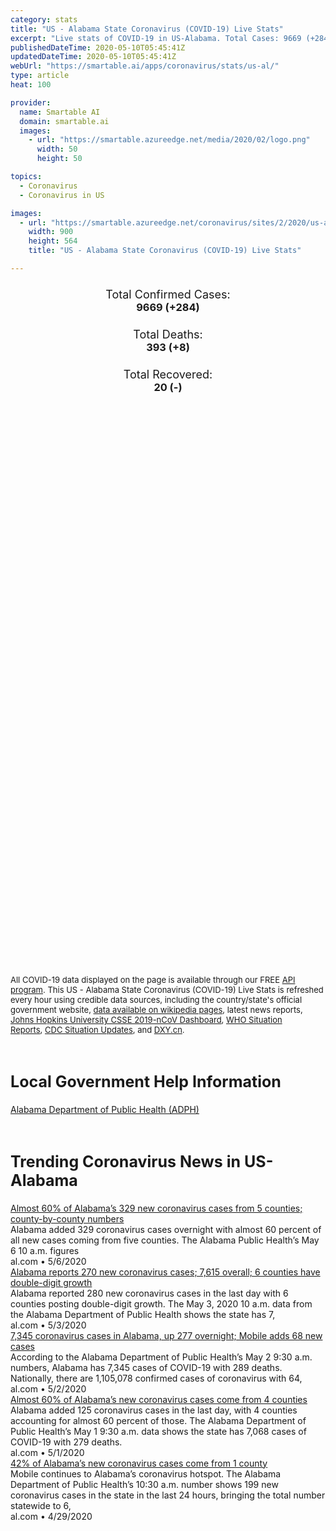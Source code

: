 ```yaml
---
category: stats
title: "US - Alabama State Coronavirus (COVID-19) Live Stats"
excerpt: "Live stats of COVID-19 in US-Alabama. Total Cases: 9669 (+284), Deaths: 393 (+8), Recoveries: 20(-)."
publishedDateTime: 2020-05-10T05:45:41Z
updatedDateTime: 2020-05-10T05:45:41Z
webUrl: "https://smartable.ai/apps/coronavirus/stats/us-al/"
type: article
heat: 100

provider:
  name: Smartable AI
  domain: smartable.ai
  images:
    - url: "https://smartable.azureedge.net/media/2020/02/logo.png"
      width: 50
      height: 50

topics:
  - Coronavirus
  - Coronavirus in US

images:
  - url: "https://smartable.azureedge.net/coronavirus/sites/2/2020/us-al.jpg"
    width: 900
    height: 564
    title: "US - Alabama State Coronavirus (COVID-19) Live Stats"

---
```

<div class="total-stats" style="text-align: center;">
    <h3>
	    <div style="font-size: 18px; font-weight: 400;">Total Confirmed Cases:</div>
	    9669 (<span class='red'>+284</span>)
    </h3>
    <h3>
	    <div style="font-size: 18px; font-weight: 400;">Total Deaths:</div>
	    393 (<span class='red'>+8</span>)
    </h3>
    <h3>
	    <div style="font-size: 18px; font-weight: 400;">Total Recovered:</div>
	    20 (-)
    </h3>
</div>

<script type="text/javascript" src="https://www.gstatic.com/charts/loader.js"></script>

<div id="time_series_chart" style="width: 100%; height: 400px;"></div>
<script type="text/javascript">
  google.charts.load('current', {'packages':['corechart']});
  google.charts.setOnLoadCallback(drawChart);
  function drawChart() {
    var data = google.visualization.arrayToDataTable([
      ['Date', 'Total Cases', 'Total Deaths', 'Total Recovered'],
      ['1/22/2020', 0, 0, 0],['1/23/2020', 0, 0, 0],['1/24/2020', 0, 0, 0],['1/25/2020', 0, 0, 0],['1/26/2020', 0, 0, 0],['1/27/2020', 0, 0, 0],['1/28/2020', 0, 0, 0],['1/29/2020', 0, 0, 0],['1/30/2020', 0, 0, 0],['1/31/2020', 0, 0, 0],['2/1/2020', 0, 0, 0],['2/2/2020', 0, 0, 0],['2/3/2020', 0, 0, 0],['2/4/2020', 0, 0, 0],['2/5/2020', 0, 0, 0],['2/6/2020', 0, 0, 0],['2/7/2020', 0, 0, 0],['2/8/2020', 0, 0, 0],['2/9/2020', 0, 0, 0],['2/10/2020', 0, 0, 0],['2/11/2020', 0, 0, 0],['2/12/2020', 0, 0, 0],['2/13/2020', 0, 0, 0],['2/14/2020', 0, 0, 0],['2/15/2020', 0, 0, 0],['2/16/2020', 0, 0, 0],['2/17/2020', 0, 0, 0],['2/18/2020', 0, 0, 0],['2/19/2020', 0, 0, 0],['2/20/2020', 0, 0, 0],['2/21/2020', 0, 0, 0],['2/22/2020', 0, 0, 0],['2/23/2020', 0, 0, 0],['2/24/2020', 0, 0, 0],['2/25/2020', 0, 0, 0],['2/26/2020', 0, 0, 0],['2/27/2020', 0, 0, 0],['2/28/2020', 0, 0, 0],['2/29/2020', 0, 0, 0],['3/1/2020', 0, 0, 0],['3/2/2020', 0, 0, 0],['3/3/2020', 0, 0, 0],['3/4/2020', 0, 0, 0],['3/5/2020', 0, 0, 0],['3/6/2020', 0, 0, 0],['3/7/2020', 0, 0, 0],['3/8/2020', 0, 0, 0],['3/9/2020', 0, 0, 0],['3/10/2020', 0, 0, 0],['3/11/2020', 0, 0, 0],['3/12/2020', 0, 0, 0],['3/13/2020', 6, 0, 0],['3/14/2020', 12, 0, 0],['3/15/2020', 22, 0, 0],['3/16/2020', 29, 0, 0],['3/17/2020', 39, 0, 0],['3/18/2020', 52, 0, 0],['3/19/2020', 78, 0, 0],['3/20/2020', 106, 0, 0],['3/21/2020', 131, 0, 0],['3/22/2020', 157, 0, 0],['3/23/2020', 196, 0, 0],['3/24/2020', 242, 0, 0],['3/25/2020', 439, 1, 0],['3/26/2020', 532, 1, 0],['3/27/2020', 640, 4, 0],['3/28/2020', 722, 9, 0],['3/29/2020', 831, 10, 0],['3/30/2020', 948, 11, 0],['3/31/2020', 1000, 24, 0],['4/1/2020', 1108, 28, 0],['4/2/2020', 1270, 32, 0],['4/3/2020', 1535, 38, 0],['4/4/2020', 1633, 44, 0],['4/5/2020', 1841, 45, 0],['4/6/2020', 2006, 53, 0],['4/7/2020', 2197, 64, 0],['4/8/2020', 2499, 67, 0],['4/9/2020', 2839, 78, 0],['4/10/2020', 3009, 80, 0],['4/11/2020', 3263, 93, 0],['4/12/2020', 3583, 93, 0],['4/13/2020', 3803, 103, 0],['4/14/2020', 3953, 114, 0],['4/15/2020', 4241, 123, 0],['4/16/2020', 4402, 137, 0],['4/17/2020', 4523, 151, 0],['4/18/2020', 4723, 147, 0],['4/19/2020', 4903, 160, 0],['4/20/2020', 5078, 164, 0],['4/21/2020', 5327, 185, 0],['4/22/2020', 5610, 201, 0],['4/23/2020', 5832, 202, 0],['4/24/2020', 5832, 203, 0],['4/25/2020', 6213, 213, 20],['4/26/2020', 6423, 222, 20],['4/27/2020', 6543, 231, 20],['4/28/2020', 6752, 245, 20],['4/29/2020', 6925, 262, 20],['4/30/2020', 7089, 274, 20],['5/1/2020', 7340, 278, 20],['5/2/2020', 7613, 292, 20],['5/3/2020', 7889, 294, 20],['5/4/2020', 8115, 302, 20],['5/5/2020', 8438, 318, 20],['5/6/2020', 8693, 344, 20],['5/7/2020', 9046, 373, 20],['5/8/2020', 9385, 385, 20],['5/9/2020', 9669, 393, 20],
    ]);
    var options = {
      curveType: 'none',
      chartArea: {'width': '80%', 'height': '80%'},
      legend: { position: 'top' },
      lineWidth: 5,
      colors: ['#f60109', '#444444', '#81B71F']
    };
    var chart = new google.visualization.LineChart(document.getElementById('time_series_chart'));
    chart.draw(data, options);
  }
</script>

<div id="geo_chart" style="width: 100%; height: 500px;"></div>
<script type="text/javascript">
  google.charts.load('current', {
    'packages':['geochart'],
    'mapsApiKey': 'AIzaSyDk1HhVhLaveyKrUhhHZ5YwzIpEcbdal6U'
  });
  google.charts.setOnLoadCallback(drawRegionsMap);
  function drawRegionsMap() {
    var data = google.visualization.arrayToDataTable([
      ['LATITUDE', 'LONGITUDE', 'DESCRIPTION', 'Total Cases', 'Total Deaths'],
      [32.6793, -86.4607, "Autauga", 68, 4],[30.2758, -87.7014, "Baldwin", 216, 5],[32.9597, -87.1334, "Bibb", 45, 1],[33.8789, -86.8241, "Blount", 44, 0],[32.0764, -85.5244, "Bullock", 22, 1],[31.5429, -86.7246, "Butler", 178, 6],[33.5966, -85.869, "Calhoun", 124, 3],[32.7876, -85.3057, "Chambers", 314, 22],[34.1839, -85.775, "Cherokee", 22, 0],[32.917, -86.7203, "Chilton", 64, 1],[31.7131, -88.2917, "Choctaw", 61, 0],[33.3129, -85.7508, "Clay", 26, 1],[33.7297, -85.4312, "Cleburne", 13, 1],[31.3276, -85.8459, "Coffee", 146, 1],[34.7559, -87.7007, "Colbert", 64, 2],[32.9791, -86.0358, "Coosa", 31, 1],[31.3006, -86.3975, "Covington", 50, 1],[31.8495, -86.2057, "Crenshaw", 38, 0],[34.0452, -86.8837, "Cullman", 63, 0],[32.4166, -87.0336, "Dallas", 102, 3],[34.4939, -85.8435, "DeKalb", 142, 2],[32.6314, -86.3268, "Elmore", 135, 4],[31.0127, -87.2541, "Escambia", 36, 3],[33.9446, -85.9319, "Etowah", 170, 10],[34.5056, -87.7282, "Franklin", 216, 1],[32.9938, -87.9071, "Greene", 70, 3],[31.1858, -85.2359, "Houston", 104, 4],[34.6438, -86.0491, "Jackson", 59, 2],[33.544, -86.6599, "Jefferson", 1109, 60],[33.7589, -88.1144, "Lamar", 13, 0],[34.9652, -87.3735, "Lauderdale", 88, 3],[34.6718, -87.4063, "Lawrence", 22, 0],[32.6049, -85.5948, "Lee", 422, 30],[34.9847, -86.8373, "Limestone", 57, 0],[32.1801, -86.6888, "Lowndes", 96, 5],[32.4551, -85.8066, "Macon", 47, 2],[34.8491, -86.5222, "Madison", 247, 4],[32.498, -87.8298, "Marengo", 77, 4],[33.9443, -87.8704, "Marion", 96, 7],[34.5189, -86.2492, "Marshall", 543, 8],[30.2525, -88.1438, "Mobile", 1452, 83],[31.3074, -87.4992, "Monroe", 15, 1],[32.3473, -86.2666, "Montgomery", 576, 15],[34.4676, -86.7936, "Morgan", 92, 0],[33.322, -87.904, "Pickens", 65, 2],[31.8021, -85.9665, "Pike", 89, 0],[33.4198, -85.4903, "Randolph", 102, 6],[32.2401, -85.4147, "Russell", 77, 0],[33.2846, -86.8756, "Shelby", 362, 17],[33.5609, -86.2668, "St. Clair", 81, 1],[33.3891, -86.0361, "Talladega", 73, 2],[33.0567, -85.9312, "Tallapoosa", 316, 42],[33.2302, -87.4827, "Tuscaloosa", 274, 4],[33.7503, -87.0483, "Walker", 106, 0],[31.2649, -88.0284, "Washington", 51, 2],[32.0701, -87.2914, "Wilcox", 80, 4],[34.1496, -87.4027, "Winston", 20, 0],[33.8922, -87.7328, "Fayette", 7, 0],[32.9968, -87.6272, "Hale", 66, 2],[32.5982, -88.1891, "Sumter", 98, 4],[31.9111, -87.7419, "Clarke", 53, 1],[31.3001, -87.027, "Conecuh", 13, 0],[31.2999, -85.4502, "Dale", 43, 0],[31.3501, -85.3523, "Henry", 28, 1],[31.781, -85.5583, "Barbour", 58, 1],[32.6318, -87.3172, "Perry", 19, 0],[31.0437, -85.8764, "Geneva", 13, 0],
    ]);
    var options = {
      backgroundColor: {fill:'transparent',stroke:'#FFF' ,strokeWidth:0 }, 
      displayMode: 'markers',
      region: 'US-AL', 
      resolution: 'metros',
      colorAxis: {colors: ['#F27D81', '#f60109']},
      sizeAxis: {minSize:3,  maxSize:12},
    };
    var chart = new google.visualization.GeoChart(document.getElementById('geo_chart'));
    chart.draw(data, options);
  };
</script>

<div id="geo_table"></div>
<script type="text/javascript">
  google.charts.load('current', {'packages':['table']});
  google.charts.setOnLoadCallback(drawTable);
  function drawTable() {
    var data = new google.visualization.DataTable();
    data.addColumn('string', 'Location');
    data.addColumn('number', 'Total Cases');
    data.addColumn('number', 'New Cases');
    data.addColumn('number', 'Active Cases');
    data.addColumn('number', 'Total Deaths');
    data.addColumn('number', 'New Deaths');
    data.addColumn('number', 'Total Recovered');
    data.addRows([
      [{v:"Autauga", f:"Autauga"}, 68, 1, 64, 4, 0, 0],[{v:"Baldwin", f:"Baldwin"}, 216, 8, 211, 5, 0, 0],[{v:"Bibb", f:"Bibb"}, 45, 1, 44, 1, 1, 0],[{v:"Blount", f:"Blount"}, 44, 0, 44, 0, 0, 0],[{v:"Bullock", f:"Bullock"}, 22, 1, 21, 1, 0, 0],[{v:"Butler", f:"Butler"}, 178, 16, 172, 6, 3, 0],[{v:"Calhoun", f:"Calhoun"}, 124, 1, 121, 3, 0, 0],[{v:"Chambers", f:"Chambers"}, 314, 3, 292, 22, 0, 0],[{v:"Cherokee", f:"Cherokee"}, 22, 1, 22, 0, 0, 0],[{v:"Chilton", f:"Chilton"}, 64, 1, 63, 1, 0, 0],[{v:"Choctaw", f:"Choctaw"}, 61, 2, 61, 0, 0, 0],[{v:"Clay", f:"Clay"}, 26, 0, 25, 1, 0, 0],[{v:"Cleburne", f:"Cleburne"}, 13, 0, 12, 1, 0, 0],[{v:"Coffee", f:"Coffee"}, 146, 3, 145, 1, 0, 0],[{v:"Colbert", f:"Colbert"}, 64, 1, 62, 2, 0, 0],[{v:"Coosa", f:"Coosa"}, 31, 0, 30, 1, 0, 0],[{v:"Covington", f:"Covington"}, 50, 0, 49, 1, 0, 0],[{v:"Crenshaw", f:"Crenshaw"}, 38, 5, 38, 0, 0, 0],[{v:"Cullman", f:"Cullman"}, 63, 1, 63, 0, 0, 0],[{v:"Dallas", f:"Dallas"}, 102, 7, 99, 3, 0, 0],[{v:"DeKalb", f:"DeKalb"}, 142, 6, 140, 2, 0, 0],[{v:"Elmore", f:"Elmore"}, 135, 5, 131, 4, 0, 0],[{v:"Escambia", f:"Escambia"}, 36, 1, 33, 3, 0, 0],[{v:"Etowah", f:"Etowah"}, 170, 4, 160, 10, 0, 0],[{v:"Franklin", f:"Franklin"}, 216, 14, 215, 1, 0, 0],[{v:"Greene", f:"Greene"}, 70, 0, 67, 3, 0, 0],[{v:"Houston", f:"Houston"}, 104, 2, 100, 4, 0, 0],[{v:"Jackson", f:"Jackson"}, 59, 0, 57, 2, 0, 0],[{v:"Jefferson", f:"Jefferson"}, 1109, 15, 1049, 60, 1, 0],[{v:"Lamar", f:"Lamar"}, 13, 0, 13, 0, 0, 0],[{v:"Lauderdale", f:"Lauderdale"}, 88, 1, 85, 3, 0, 0],[{v:"Lawrence", f:"Lawrence"}, 22, 1, 22, 0, 0, 0],[{v:"Lee", f:"Lee"}, 422, 3, 392, 30, 0, 0],[{v:"Limestone", f:"Limestone"}, 57, 2, 57, 0, 0, 0],[{v:"Lowndes", f:"Lowndes"}, 96, 8, 91, 5, 0, 0],[{v:"Macon", f:"Macon"}, 47, 3, 45, 2, 0, 0],[{v:"Madison", f:"Madison"}, 247, 3, 243, 4, 0, 0],[{v:"Marengo", f:"Marengo"}, 77, 1, 73, 4, 0, 0],[{v:"Marion", f:"Marion"}, 96, 1, 89, 7, 0, 0],[{v:"Marshall", f:"Marshall"}, 543, 18, 535, 8, 0, 0],[{v:"Mobile", f:"Mobile"}, 1452, 45, 1369, 83, 2, 0],[{v:"Monroe", f:"Monroe"}, 15, 0, 14, 1, 0, 0],[{v:"Montgomery", f:"Montgomery"}, 576, 43, 561, 15, 0, 0],[{v:"Morgan", f:"Morgan"}, 92, 5, 92, 0, 0, 0],[{v:"Pickens", f:"Pickens"}, 65, 2, 63, 2, 0, 0],[{v:"Pike", f:"Pike"}, 89, 2, 89, 0, 0, 0],[{v:"Randolph", f:"Randolph"}, 102, 2, 96, 6, 0, 0],[{v:"Russell", f:"Russell"}, 77, 4, 77, 0, 0, 0],[{v:"Shelby", f:"Shelby"}, 362, 4, 345, 17, 0, 0],[{v:"St. Clair", f:"St. Clair"}, 81, 2, 80, 1, 0, 0],[{v:"Talladega", f:"Talladega"}, 73, 1, 71, 2, 0, 0],[{v:"Tallapoosa", f:"Tallapoosa"}, 316, 1, 274, 42, 1, 0],[{v:"Tuscaloosa", f:"Tuscaloosa"}, 274, 5, 270, 4, 0, 0],[{v:"Walker", f:"Walker"}, 106, 1, 106, 0, 0, 0],[{v:"Washington", f:"Washington"}, 51, 3, 49, 2, 0, 0],[{v:"Wilcox", f:"Wilcox"}, 80, 3, 76, 4, 0, 0],[{v:"Winston", f:"Winston"}, 20, 0, 20, 0, 0, 0],[{v:"Fayette", f:"Fayette"}, 7, 0, 7, 0, 0, 0],[{v:"Hale", f:"Hale"}, 66, 4, 64, 2, 0, 0],[{v:"Sumter", f:"Sumter"}, 98, 5, 94, 4, 0, 0],[{v:"Clarke", f:"Clarke"}, 53, 0, 52, 1, 0, 0],[{v:"Conecuh", f:"Conecuh"}, 13, 1, 13, 0, 0, 0],[{v:"Dale", f:"Dale"}, 43, 3, 43, 0, 0, 0],[{v:"Henry", f:"Henry"}, 28, 1, 27, 1, 0, 0],[{v:"Barbour", f:"Barbour"}, 58, 5, 57, 1, 0, 0],[{v:"Perry", f:"Perry"}, 19, 1, 19, 0, 0, 0],[{v:"Geneva", f:"Geneva"}, 13, 1, 13, 0, 0, 0],
    ]);
    data.setProperty(0, 0, 'style', 'min-width:100px');
    var table = new google.visualization.Table(document.getElementById('geo_table'));
    table.draw(data, {allowHtml: true, sortColumn: 2, sortAscending: false, width: '660px', height: '100%'});
  }
</script>

<span style="font-size: 13px">All COVID-19 data displayed on the page is available through our FREE <a href="https://developer.smartable.ai">API program</a>. This US - Alabama State Coronavirus (COVID-19) Live Stats is refreshed every hour using credible data sources, including the country/state's official government website, <a href="https://en.wikipedia.org/wiki/2019%E2%80%9320_coronavirus_pandemic" target="_blank">data available on wikipedia pages</a>, latest news reports, <a href="https://systems.jhu.edu/research/public-health/ncov/" target="_blank">Johns Hopkins University CSSE 2019-nCoV Dashboard</a>, <a href="https://www.who.int/emergencies/diseases/novel-coronavirus-2019/situation-reports" target="_blank">WHO Situation Reports</a>, <a href="https://www.cdc.gov/coronavirus/2019-ncov/index.html" target="_blank">CDC Situation Updates</a>, and <a href="https://ncov.dxy.cn/ncovh5/view/pneumonia" target="_blank">DXY.cn</a>.</span>

<h2 id="news" class="center" style="margin-top: 60px; font-size: 25px;">Local Government Help Information</h2>
<div class="info center">
<a href="http://alabamapublichealth.gov/infectiousdiseases/2019-coronavirus.html" target="_blank">Alabama Department of Public Health (ADPH)</a>
</div>
<h2 id="news" class="center" style="margin-top: 60px; font-size: 25px;">Trending Coronavirus News in US-Alabama</h2>
<div class="row">
<div class="col-md-6 col-sm-12">
  <div class="content-card">
	<a href="https://www.al.com/news/2020/05/almost-60-of-alabamas-329-new-coronavirus-cases-from-5-counties-county-by-county-numbers.html"><div class="card-image" style="background-image: url(https://arc-anglerfish-arc2-prod-advancelocal.s3.amazonaws.com/public/WONF5QA6I5ATTJB5DQIYJ6GTLY.jpg)"></div></a>
	<div class="content">
		<div class="card-title"><a href="https://www.al.com/news/2020/05/almost-60-of-alabamas-329-new-coronavirus-cases-from-5-counties-county-by-county-numbers.html">Almost 60% of Alabama’s 329 new coronavirus cases from 5 counties; county-by-county numbers</a></div>
		<div class="card-excerpt">Alabama added 329 coronavirus cases overnight with almost 60 percent of all new cases coming from five counties. The Alabama Public Health’s May 6 10 a.m. figures</div>
		<div class="card-meta">
			<span class="card-provider">al.com</span> • <span class="card-date">5/6/2020</span>
		</div>
	</div>
  </div>
</div>
<div class="col-md-6 col-sm-12">
  <div class="content-card">
	<a href="https://www.al.com/news/2020/05/alabama-reports-270-new-coronavirus-cases-7615-overall-6-counties-have-double-digit-growth.html"><div class="card-image" style="background-image: url(https://arc-anglerfish-arc2-prod-advancelocal.s3.amazonaws.com/public/QV53B2FYO5AHFCRVAWOHKSG6Y4.JPG)"></div></a>
	<div class="content">
		<div class="card-title"><a href="https://www.al.com/news/2020/05/alabama-reports-270-new-coronavirus-cases-7615-overall-6-counties-have-double-digit-growth.html">Alabama reports 270 new coronavirus cases; 7,615 overall; 6 counties have double-digit growth</a></div>
		<div class="card-excerpt">Alabama reported 280 new coronavirus cases in the last day with 6 counties posting double-digit growth. The May 3, 2020 10 a.m. data from the Alabama Department of Public Health shows the state has 7,</div>
		<div class="card-meta">
			<span class="card-provider">al.com</span> • <span class="card-date">5/3/2020</span>
		</div>
	</div>
  </div>
</div>
<div class="col-md-6 col-sm-12">
  <div class="content-card">
	<a href="https://www.al.com/news/2020/05/7345-coronavirus-cases-in-alabama-up-277-overnight-mobile-adds-68-new-cases.html"><div class="card-image" style="background-image: url(https://arc-anglerfish-arc2-prod-advancelocal.s3.amazonaws.com/public/WKZEYAVS2NDENBULG5HZXULUDU.jpg)"></div></a>
	<div class="content">
		<div class="card-title"><a href="https://www.al.com/news/2020/05/7345-coronavirus-cases-in-alabama-up-277-overnight-mobile-adds-68-new-cases.html">7,345 coronavirus cases in Alabama, up 277 overnight; Mobile adds 68 new cases</a></div>
		<div class="card-excerpt">According to the Alabama Department of Public Health’s May 2 9:30 a.m. numbers, Alabama has 7,345 cases of COVID-19 with 289 deaths. Nationally, there are 1,105,078 confirmed cases of coronavirus with 64,</div>
		<div class="card-meta">
			<span class="card-provider">al.com</span> • <span class="card-date">5/2/2020</span>
		</div>
	</div>
  </div>
</div>
<div class="col-md-6 col-sm-12">
  <div class="content-card">
	<a href="https://www.al.com/news/2020/05/almost-60-of-alabamas-new-coronavirus-cases-come-from-4-counties.html"><div class="card-image" style="background-image: url(https://arc-anglerfish-arc2-prod-advancelocal.s3.amazonaws.com/public/LKLOTLL3ARBF7J7JQOH25SU434.JPG)"></div></a>
	<div class="content">
		<div class="card-title"><a href="https://www.al.com/news/2020/05/almost-60-of-alabamas-new-coronavirus-cases-come-from-4-counties.html">Almost 60% of Alabama’s new coronavirus cases come from 4 counties</a></div>
		<div class="card-excerpt">Alabama added 125 coronavirus cases in the last day, with 4 counties accounting for almost 60 percent of those. The Alabama Department of Public Health’s May 1 9:30 a.m. data shows the state has 7,068 cases of COVID-19 with 279 deaths.</div>
		<div class="card-meta">
			<span class="card-provider">al.com</span> • <span class="card-date">5/1/2020</span>
		</div>
	</div>
  </div>
</div>
<div class="col-md-6 col-sm-12">
  <div class="content-card">
	<a href="https://www.al.com/news/2020/04/42-of-alabamas-new-coronavirus-cases-come-from-1-county.html"><div class="card-image" style="background-image: url(https://arc-anglerfish-arc2-prod-advancelocal.s3.amazonaws.com/public/GKZSKKHY4FF47KAMXBDCIMDZY4.jpg)"></div></a>
	<div class="content">
		<div class="card-title"><a href="https://www.al.com/news/2020/04/42-of-alabamas-new-coronavirus-cases-come-from-1-county.html">42% of Alabama’s new coronavirus cases come from 1 county</a></div>
		<div class="card-excerpt">Mobile continues to Alabama’s coronavirus hotspot. The Alabama Department of Public Health’s 10:30 a.m. number shows 199 new coronavirus cases in the state in the last 24 hours, bringing the total number statewide to 6,</div>
		<div class="card-meta">
			<span class="card-provider">al.com</span> • <span class="card-date">4/29/2020</span>
		</div>
	</div>
  </div>
</div>

</div>

